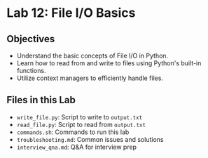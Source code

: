 # Lab 12: File I/O Basics

## Objectives
- Understand the basic concepts of File I/O in Python.
- Learn how to read from and write to files using Python's built-in functions.
- Utilize context managers to efficiently handle files.

## Files in this Lab
- `write_file.py`: Script to write to `output.txt`
- `read_file.py`: Script to read from `output.txt`
- `commands.sh`: Commands to run this lab
- `troubleshooting.md`: Common issues and solutions
- `interview_qna.md`: Q&A for interview prep
